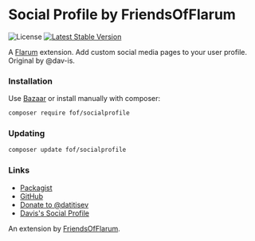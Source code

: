 # Social Profile by FriendsOfFlarum

![License](https://img.shields.io/badge/license-MIT-blue.svg) [![Latest Stable Version](https://img.shields.io/packagist/v/fof/socialprofile.svg)](https://packagist.org/packages/fof/socialprofile)

A [Flarum](http://flarum.org) extension. Add custom social media pages to your user profile. Original by @dav-is.

### Installation

Use [Bazaar](https://discuss.flarum.org/d/5151-flagrow-bazaar-the-extension-marketplace) or install manually with composer:

```sh
composer require fof/socialprofile
```

### Updating

```sh
composer update fof/socialprofile
```

### Links

- [Packagist](https://packagist.org/packages/fof/socialprofile)
- [GitHub](https://github.com/FriendsOfFlarum/socialprofile)
- [Donate to @datitisev](https://patreon.com/datitisev)
- [Davis's Social Profile](https://github.com/dav-is/flarum-ext-socialprofile)

An extension by [FriendsOfFlarum](https://github.com/FriendsOfFlarum).
